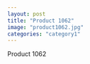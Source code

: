 ```yaml
---
layout: post
title: "Product 1062"
image: "product1062.jpg"
categories: "category1"
---
```

Product 1062
